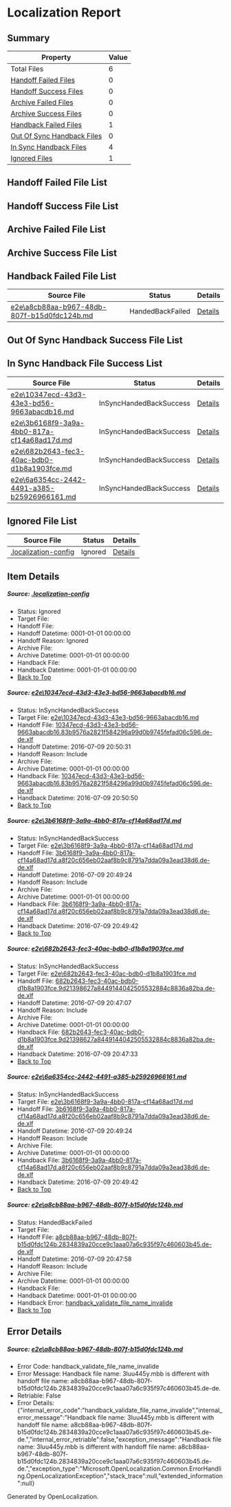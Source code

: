 # <a name='report-top'></a> Localization Report

## Summary
 Property | Value 
 -------- | ----- 
 Total Files | 6
[ Handoff Failed Files ](#handoff-failed-list)| 0
[ Handoff Success Files ](#handoff-success-list)| 0
[ Archive Failed Files ](#archive-failed-list)| 0
[ Archive Success Files ](#archive-success-list)| 0
[ Handback Failed Files ](#handback-failed-list)| 1
[ Out Of Sync Handback Files ](#outofsync-handback-success-list)| 0
[ In Sync Handback Files ](#insync-handback-success-list)| 4
[ Ignored Files ](#ignored-list)| 1

## <a name='handoff-failed-list'></a> Handoff Failed File List

## <a name='handoff-success-list'></a> Handoff Success File List

## <a name='archive-failed-list'></a> Archive Failed File List

## <a name='archive-success-list'></a> Archive Success File List

## <a name='handback-failed-list'></a> Handback Failed File List
 Source File | Status | Details 
 ----------- | ------ | ------- 
 [e2e\a8cb88aa-b967-48db-807f-b15d0fdc124b.md](https://github.com/OpenLocalizationTestOrg/oltest/blob/fb2986de825ba4da1f704df4a42f2967a03cdf79/e2e/a8cb88aa-b967-48db-807f-b15d0fdc124b.md) | HandedBackFailed | [Details](#698fcd9f906285872cf4fb1565330f1aa344b7fa5)

## <a name='outofsync-handback-success-list'></a> Out Of Sync Handback Success File List

## <a name='insync-handback-success-list'></a> In Sync Handback File Success List
 Source File | Status | Details 
 ----------- | ------ | ------- 
 [e2e\10347ecd-43d3-43e3-bd56-9663abacdb16.md](https://github.com/OpenLocalizationTestOrg/oltest/blob/19e45908f73564f58480845392fd27801af9d2bc/e2e/10347ecd-43d3-43e3-bd56-9663abacdb16.md) | InSyncHandedBackSuccess | [Details](#b4658d95245772486378419dc3874801df1801fe1)
 [e2e\3b6168f9-3a9a-4bb0-817a-cf14a68ad17d.md](https://github.com/OpenLocalizationTestOrg/oltest/blob/605ddd7d33008ee42f941a0e1c61e5edaa4ae34e/e2e/3b6168f9-3a9a-4bb0-817a-cf14a68ad17d.md) | InSyncHandedBackSuccess | [Details](#37c4bcad5035c4fadc516a80b864bc8a5df950722)
 [e2e\682b2643-fec3-40ac-bdb0-d1b8a1903fce.md](https://github.com/OpenLocalizationTestOrg/oltest/blob/dd649b7a0aceb1e34deeb8ccf4c5028d2c5ac1cd/e2e/682b2643-fec3-40ac-bdb0-d1b8a1903fce.md) | InSyncHandedBackSuccess | [Details](#7ddf5196b3a31606fde0cff3cabd937339da99453)
 [e2e\6a6354cc-2442-4491-a385-b25926966161.md](https://github.com/OpenLocalizationTestOrg/oltest/blob/19e45908f73564f58480845392fd27801af9d2bc/e2e/6a6354cc-2442-4491-a385-b25926966161.md) | InSyncHandedBackSuccess | [Details](#37c4bcad5035c4fadc516a80b864bc8a5df950724)

## <a name='ignored-list'></a> Ignored File List
 Source File | Status | Details 
 ----------- | ------ | ------- 
 [.localization-config](https://github.com/OpenLocalizationTestOrg/oltest/blob/19e45908f73564f58480845392fd27801af9d2bc/.localization-config) | Ignored | [Details](#3d4f252ac210baf56311d7e97dcc2db10974dbd20)

## Item Details
##### <a name='3d4f252ac210baf56311d7e97dcc2db10974dbd20'></a> Source: [.localization-config](https://github.com/OpenLocalizationTestOrg/oltest/blob/19e45908f73564f58480845392fd27801af9d2bc/.localization-config)
* Status: Ignored
* Target File: 
* Handoff File: 
* Handoff Datetime: 0001-01-01 00:00:00
* Handoff Reason: Ignored
* Archive File: 
* Archive Datetime: 0001-01-01 00:00:00
* Handback File: 
* Handback Datetime: 0001-01-01 00:00:00
* [Back to Top](#report-top)

##### <a name='b4658d95245772486378419dc3874801df1801fe1'></a> Source: [e2e\10347ecd-43d3-43e3-bd56-9663abacdb16.md](https://github.com/OpenLocalizationTestOrg/oltest/blob/19e45908f73564f58480845392fd27801af9d2bc/e2e/10347ecd-43d3-43e3-bd56-9663abacdb16.md)
* Status: InSyncHandedBackSuccess
* Target File: [e2e\10347ecd-43d3-43e3-bd56-9663abacdb16.md](https://github.com/OpenLocalizationTestOrg/oltest-dede-fly/blob/226d70c4aa350bb0697d74ad9827004b3999fdb2/e2e/10347ecd-43d3-43e3-bd56-9663abacdb16.md)
* Handoff File: [10347ecd-43d3-43e3-bd56-9663abacdb16.83b9576a2821f584296a99d0b9745fefad06c596.de-de.xlf](https://github.com/OpenLocalizationTestOrg/olhandoff-e2e/blob/2e517fc37b9e6494d8caf3b3b1867fdac9e2bdbf/ol-handoff/OpenLocalizationTestOrg/oltest-dede-fly/ci/ht/10347ecd-43d3-43e3-bd56-9663abacdb16.83b9576a2821f584296a99d0b9745fefad06c596.de-de.xlf)
* Handoff Datetime: 2016-07-09 20:50:31
* Handoff Reason: Include
* Archive File: 
* Archive Datetime: 0001-01-01 00:00:00
* Handback File: [10347ecd-43d3-43e3-bd56-9663abacdb16.83b9576a2821f584296a99d0b9745fefad06c596.de-de.xlf](https://github.com/OpenLocalizationTestOrg/olhandback-e2e/blob/6f25e0ed5ec58692b02860690a308e378a6b9dc6/ol-handback/OpenLocalizationTestOrg/oltest-dede-fly/ci/ht/10347ecd-43d3-43e3-bd56-9663abacdb16.83b9576a2821f584296a99d0b9745fefad06c596.de-de.xlf)
* Handback Datetime: 2016-07-09 20:50:50
* [Back to Top](#report-top)

##### <a name='37c4bcad5035c4fadc516a80b864bc8a5df950722'></a> Source: [e2e\3b6168f9-3a9a-4bb0-817a-cf14a68ad17d.md](https://github.com/OpenLocalizationTestOrg/oltest/blob/605ddd7d33008ee42f941a0e1c61e5edaa4ae34e/e2e/3b6168f9-3a9a-4bb0-817a-cf14a68ad17d.md)
* Status: InSyncHandedBackSuccess
* Target File: [e2e\3b6168f9-3a9a-4bb0-817a-cf14a68ad17d.md](https://github.com/OpenLocalizationTestOrg/oltest-dede-fly/blob/8a42c80447d329d81daec84b8a3edebaf2da13ea/e2e/3b6168f9-3a9a-4bb0-817a-cf14a68ad17d.md)
* Handoff File: [3b6168f9-3a9a-4bb0-817a-cf14a68ad17d.a8f20c656eb02aaf8b9c8791a7dda09a3ead38d6.de-de.xlf](https://github.com/OpenLocalizationTestOrg/olhandoff-e2e/blob/ebaf9989d96751e870836d0420476060591f23d5/ol-handoff/OpenLocalizationTestOrg/oltest-dede-fly/ci/ht/3b6168f9-3a9a-4bb0-817a-cf14a68ad17d.a8f20c656eb02aaf8b9c8791a7dda09a3ead38d6.de-de.xlf)
* Handoff Datetime: 2016-07-09 20:49:24
* Handoff Reason: Include
* Archive File: 
* Archive Datetime: 0001-01-01 00:00:00
* Handback File: [3b6168f9-3a9a-4bb0-817a-cf14a68ad17d.a8f20c656eb02aaf8b9c8791a7dda09a3ead38d6.de-de.xlf](https://github.com/OpenLocalizationTestOrg/olhandback-e2e/blob/5ffa4975b68c0a90dc5e0980efe9a0721441745d/ol-handback/OpenLocalizationTestOrg/oltest-dede-fly/ci/ht/3b6168f9-3a9a-4bb0-817a-cf14a68ad17d.a8f20c656eb02aaf8b9c8791a7dda09a3ead38d6.de-de.xlf)
* Handback Datetime: 2016-07-09 20:49:42
* [Back to Top](#report-top)

##### <a name='7ddf5196b3a31606fde0cff3cabd937339da99453'></a> Source: [e2e\682b2643-fec3-40ac-bdb0-d1b8a1903fce.md](https://github.com/OpenLocalizationTestOrg/oltest/blob/dd649b7a0aceb1e34deeb8ccf4c5028d2c5ac1cd/e2e/682b2643-fec3-40ac-bdb0-d1b8a1903fce.md)
* Status: InSyncHandedBackSuccess
* Target File: [e2e\682b2643-fec3-40ac-bdb0-d1b8a1903fce.md](https://github.com/OpenLocalizationTestOrg/oltest-dede-fly/blob/405dc04b2163dd38c5ee3e8eeffb95df2b369e3b/e2e/682b2643-fec3-40ac-bdb0-d1b8a1903fce.md)
* Handoff File: [682b2643-fec3-40ac-bdb0-d1b8a1903fce.9d21398627a8449144042505532884c8836a82ba.de-de.xlf](https://github.com/OpenLocalizationTestOrg/olhandoff-e2e/blob/7d20e46613dfa4b68d95b60b88d51b46687dca2e/ol-handoff/OpenLocalizationTestOrg/oltest-dede-fly/ci/ht/682b2643-fec3-40ac-bdb0-d1b8a1903fce.9d21398627a8449144042505532884c8836a82ba.de-de.xlf)
* Handoff Datetime: 2016-07-09 20:47:07
* Handoff Reason: Include
* Archive File: 
* Archive Datetime: 0001-01-01 00:00:00
* Handback File: [682b2643-fec3-40ac-bdb0-d1b8a1903fce.9d21398627a8449144042505532884c8836a82ba.de-de.xlf](https://github.com/OpenLocalizationTestOrg/olhandback-e2e/blob/6bb9745358c8afb63d87930c969e4bced4fe8234/ol-handback/OpenLocalizationTestOrg/oltest-dede-fly/ci/ht/682b2643-fec3-40ac-bdb0-d1b8a1903fce.9d21398627a8449144042505532884c8836a82ba.de-de.xlf)
* Handback Datetime: 2016-07-09 20:47:33
* [Back to Top](#report-top)

##### <a name='37c4bcad5035c4fadc516a80b864bc8a5df950724'></a> Source: [e2e\6a6354cc-2442-4491-a385-b25926966161.md](https://github.com/OpenLocalizationTestOrg/oltest/blob/19e45908f73564f58480845392fd27801af9d2bc/e2e/6a6354cc-2442-4491-a385-b25926966161.md)
* Status: InSyncHandedBackSuccess
* Target File: [e2e\3b6168f9-3a9a-4bb0-817a-cf14a68ad17d.md](https://github.com/OpenLocalizationTestOrg/oltest-dede-fly/blob/8a42c80447d329d81daec84b8a3edebaf2da13ea/e2e/3b6168f9-3a9a-4bb0-817a-cf14a68ad17d.md)
* Handoff File: [3b6168f9-3a9a-4bb0-817a-cf14a68ad17d.a8f20c656eb02aaf8b9c8791a7dda09a3ead38d6.de-de.xlf](https://github.com/OpenLocalizationTestOrg/olhandoff-e2e/blob/ebaf9989d96751e870836d0420476060591f23d5/ol-handoff/OpenLocalizationTestOrg/oltest-dede-fly/ci/ht/3b6168f9-3a9a-4bb0-817a-cf14a68ad17d.a8f20c656eb02aaf8b9c8791a7dda09a3ead38d6.de-de.xlf)
* Handoff Datetime: 2016-07-09 20:49:24
* Handoff Reason: Include
* Archive File: 
* Archive Datetime: 0001-01-01 00:00:00
* Handback File: [3b6168f9-3a9a-4bb0-817a-cf14a68ad17d.a8f20c656eb02aaf8b9c8791a7dda09a3ead38d6.de-de.xlf](https://github.com/OpenLocalizationTestOrg/olhandback-e2e/blob/5ffa4975b68c0a90dc5e0980efe9a0721441745d/ol-handback/OpenLocalizationTestOrg/oltest-dede-fly/ci/ht/3b6168f9-3a9a-4bb0-817a-cf14a68ad17d.a8f20c656eb02aaf8b9c8791a7dda09a3ead38d6.de-de.xlf)
* Handback Datetime: 2016-07-09 20:49:42
* [Back to Top](#report-top)

##### <a name='698fcd9f906285872cf4fb1565330f1aa344b7fa5'></a> Source: [e2e\a8cb88aa-b967-48db-807f-b15d0fdc124b.md](https://github.com/OpenLocalizationTestOrg/oltest/blob/fb2986de825ba4da1f704df4a42f2967a03cdf79/e2e/a8cb88aa-b967-48db-807f-b15d0fdc124b.md)
* Status: HandedBackFailed
* Target File: 
* Handoff File: [a8cb88aa-b967-48db-807f-b15d0fdc124b.2834839a20cce9c1aaa07a6c935f97c460603b45.de-de.xlf](https://github.com/OpenLocalizationTestOrg/olhandoff-e2e/blob/67dfb1ed1716e0c129dce66ef09039878225b4f3/ol-handoff/OpenLocalizationTestOrg/oltest-dede-fly/ci/ht/a8cb88aa-b967-48db-807f-b15d0fdc124b.2834839a20cce9c1aaa07a6c935f97c460603b45.de-de.xlf)
* Handoff Datetime: 2016-07-09 20:47:58
* Handoff Reason: Include
* Archive File: 
* Archive Datetime: 0001-01-01 00:00:00
* Handback File: 
* Handback Datetime: 0001-01-01 00:00:00
* Handback Error: [handback_validate_file_name_invalide](#698fcd9f906285872cf4fb1565330f1aa344b7fa5handback_validate_file_name_invalide)
* [Back to Top](#report-top)


## Error Details
##### <a name='698fcd9f906285872cf4fb1565330f1aa344b7fa5handback_validate_file_name_invalide'></a> Source: [e2e\a8cb88aa-b967-48db-807f-b15d0fdc124b.md](#698fcd9f906285872cf4fb1565330f1aa344b7fa5)
* Error Code: handback_validate_file_name_invalide
* Error Message: Handback file name: 3luu445y.mbb is different with handoff file name: a8cb88aa-b967-48db-807f-b15d0fdc124b.2834839a20cce9c1aaa07a6c935f97c460603b45.de-de.
* Retriable: False
* Error Details: {"internal_error_code":"handback_validate_file_name_invalide","internal_error_message":"Handback file name: 3luu445y.mbb is different with handoff file name: a8cb88aa-b967-48db-807f-b15d0fdc124b.2834839a20cce9c1aaa07a6c935f97c460603b45.de-de.","internal_error_retriable":false,"exception_message":"Handback file name: 3luu445y.mbb is different with handoff file name: a8cb88aa-b967-48db-807f-b15d0fdc124b.2834839a20cce9c1aaa07a6c935f97c460603b45.de-de.","exception_type":"Microsoft.OpenLocalization.Common.ErrorHandling.OpenLocalizationException","stack_trace":null,"extended_information":null}


Generated by OpenLocalization.
